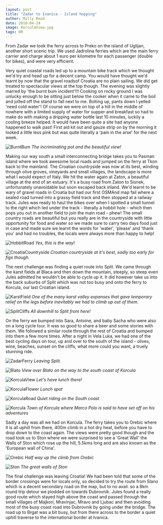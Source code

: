 ```yaml
---
layout: post
title: "Zadar to Ivanica - Island hopping"
author: Milly Read
date: 2018-04-24
image: KorculaView.jpg
tags: HR
---
```


From Zadar we took the ferry across to Preko on the island of Uglijan, another short scenic trip. We used Jadrolina ferries which are the main ferry carrier and charge about 1 euro per kilometre for each passenger (double for bikes), and were very efficient. 

Very quiet coastal roads led up to a mountain bike track which we thought we'd try and head up for a decent camp. You would have thought we'd learnt by now that the gravel roadsof Croatia are no plain sailing. We did get treated to spectacular views at the top though. The evening was slightly marred by 'the burnt bum incident'!!! Cooking on rocky ground I was unlucky enough to be sitting just below the cooker when it came to the boil and jolted off the stand to fall next to me. Bolting up, pants down I yelled 'need cold water'! Of course we were on top of a hill in the middle of nowhere with a limited supply of water for supper and breakfast so had to make do with making a dripping water bottle last 10 minutes, luckily a cooling breeze helped. It would have been quite a site had anyone happened to walk past! First aid kit out and gauze strip on by the morning it looked a little less pink but was quite literally a 'pain in the arse' for the next week. 

![BurntBum](assets/img/BurntBum.jpg) *The incriminating pot and the beautiful view!* 

Making our way south a small interconnecting bridge takes you to Pasman island where we took awesome local roads and jumped on the ferry at Tkon back to the mainland. The Croatian countryside was now at its best, winding through olive groves, vineyards and small villages, the landscape is more what I would expect of Italy. We hit the water again at Zaton, a beautiful village at the end of an estuary. It's a busy road from Zaton to Sisnek, unfortunately unavoidable but soon escaped back inland. We'd learnt to be wary of gravel roads in Croatia but had our first OSMAnd map fail where a sealed road turned into a grassy field track and then stopped at a railway track. Jules was ready to haul the bikes over when I spotted a small tunnel to the right which led under the track - literally a hobbit hole - which then pops you out in another field to join the main road - phew! The small country roads are beautiful but you really are in the countryside with little opportunity for food and water so we made sure to carry two days food just in case and made sure we learnt the words for 'water', 'please' and 'thank you' and had no troubles, the locals were always more than happy to help!  

![HobbitRoad](assets/img/HobbitRoad.jpg) *Yes, this is the way!* 

![CroatiaCountryside](assets/img/CroatiaCountryside.jpg) *Croatian countryside at it's best, sadly too early for figs though.* 

The next challenge was finding a quiet route into Split. We came through the karst fields at Blaca and then down the mountain, steeply, so steep even Jules admitted he wouldn't be able to cycle up it. It did however take us into the back suburbs of Split which was not too busy and onto the ferry to Korcula, our last Croatian island. 

![KarstField](assets/img/KarstField.jpg) *One of the many karst valley expanses that gave temporary relief on the legs before inevitably we had to climb up out of them.* 

![SplitCliffs](assets/img/SplitCliffs.jpg) *All downhill to Split from here!* 

On the ferry we bumped into Sara, Antoine, and baby Sacha who were also on a long cycle tour. It was so good to share a beer and some stories with them. We followed a similar route through the rest of Croatia and bumped into them a few more times. After a night in Vela Luka, we had one of the best cycling days on tour, up and over to the south of the island - olives, wine, beaches, sunset on the cliffs, what more could you want, a truely stunning ride.

![ZadarFerry](assets/img/ZadarFerry.JPG) *Leaving Split.*  

![Blato](assets/img/Blato.jpg) *View over Blato on the way to the south coast of Korcula*

![KorculaView](assets/img/KorculaView.jpg) *Let's have lunch there!* 

![KorculaFlower](assets/img/KorculaFlower.jpg) *Lunch spot* 

![KorculaRoad](assets/img/KorculaRoad.jpg) *Quiet riding on the South coast* 

![Korcula](assets/img/Korcula.jpg) *Town of Korcula where Marco Polo is said to have set off on his adventures*

Sadly a day was all we had on Korcula. The ferry takes you to Orebic where it is all uphill from there, 400m climb in a hot dry heat, before you have to drop down to the coast again. The views were pretty good though and the road took us to Ston where we were surprised to see a 'Great Wall' the Walls of Ston which rose up the hill, 5.5kms long and are also known as the 'European wall of China'.

![Orebic](assets/img/Orebic.jpg) *Half way up the climb from Orebic* 

![Ston](assets/img/Ston.JPG) *The great walls of Ston* 

The final challenge was leaving Croatia! We had been told that some of the border crossings were for locals only, so decided to try the route from Slano which is a decent secondary road on the map, but to no avail. so a 8km round trip detour we plodded on towards Dubrovnik. Jules found a really good route which stayed high above the coast and passed through the small villages of Majkori, Mravinjac, Mravo and Ljubac and then avoiding most of the busy coast road into Dubrovnik by going under the bridge. The road up to Brgat was a bit busy, but from there across to the border a quiet uphill traverse to the international border at Ivanica.




